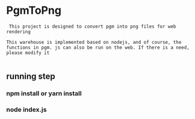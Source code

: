 # PgmToPng

```
 This project is designed to convert pgm into png files for web rendering

This warehouse is implemented based on nodejs, and of course, the functions in pgm. js can also be run on the web. If there is a need, please modify it
  

```


## running step 
### npm install or yarn install 

### node index.js 
